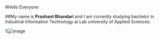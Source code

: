 #Hello Everyone

##My name is **Prashant Bhandari** and I am currently studying bachelor in Industrial Information Technology at Lab university of Applied Sciences.

!(![image](https://github.com/user-attachments/assets/be22721e-14b2-4d7a-a48f-3c159386be06)


